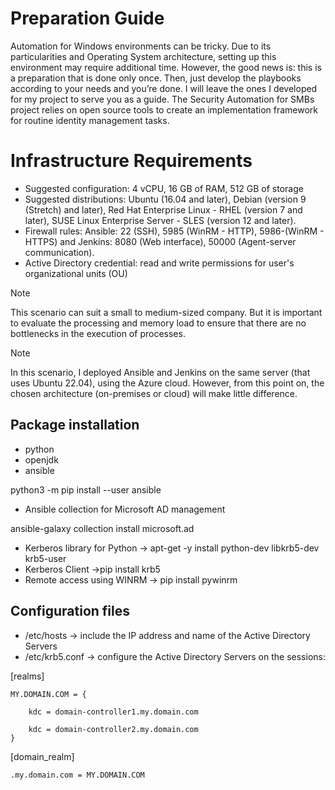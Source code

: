 # Preparation Guide

Automation for Windows environments can be tricky. 
Due to its particularities and Operating System architecture, setting up this environment may require additional time. 
However, the good news is: this is a preparation that is done only once. Then, just develop the playbooks according to your needs and you’re done. I will leave the ones I developed for my project to serve you as a guide.
The Security Automation for SMBs project relies on open source tools to create an implementation framework for routine identity management tasks.


# Infrastructure Requirements

- Suggested configuration: 4 vCPU, 16 GB of RAM, 512 GB of storage
- Suggested distributions: Ubuntu (16.04 and later), Debian (version 9 (Stretch) and later), Red Hat Enterprise Linux - RHEL (version 7 and later), SUSE Linux Enterprise Server - SLES (version 12 and later). 
- Firewall rules: Ansible: 22 (SSH), 5985 (WinRM - HTTP), 5986-(WinRM - HTTPS) and Jenkins: 8080 (Web interface), 50000 (Agent-server communication).
- Active Directory credential: read and write permissions for user's organizational units (OU)

> [!NOTE]
> This scenario can suit a small to medium-sized company.
> But it is important to evaluate the processing and memory load to ensure that there are no bottlenecks in the execution of processes.

> [!NOTE]
> In this scenario, I deployed Ansible and Jenkins on the same server (that uses Ubuntu 22.04), using the Azure cloud. However, from this point on, the chosen architecture (on-premises or cloud) will make little difference.

## Package installation

- python 
- openjdk 
- ansible

python3 -m pip install --user ansible

- Ansible collection for Microsoft AD management

ansible-galaxy collection install microsoft.ad

- Kerberos library for Python ->  apt-get -y install python-dev libkrb5-dev krb5-user
- Kerberos Client ->pip install krb5
- Remote access using WINRM -> pip install pywinrm

## Configuration files

- /etc/hosts -> include the IP address and name of the Active Directory Servers
- /etc/krb5.conf -> configure the Active Directory Servers on the sessions:

[realms]

    MY.DOMAIN.COM = {
    
        kdc = domain-controller1.my.domain.com
        
        kdc = domain-controller2.my.domain.com
    }

[domain_realm]
    
    .my.domain.com = MY.DOMAIN.COM


